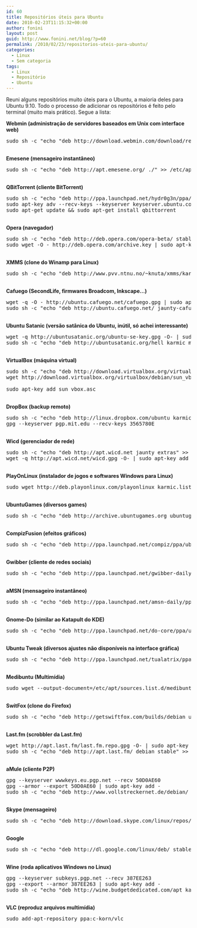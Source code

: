 ```yaml
---
id: 60
title: Repositórios úteis para Ubuntu
date: 2010-02-23T11:15:32+00:00
author: fonini
layout: post
guid: http://www.fonini.net/blog/?p=60
permalink: /2010/02/23/repositorios-uteis-para-ubuntu/
categories:
  - Linux
  - Sem categoria
tags:
  - Linux
  - Repositório
  - Ubuntu
---
```

Reuni alguns repositórios muito úteis para o Ubuntu, a maioria deles para Ubuntu 9.10. Todo o processo de adicionar os repositórios é feito pelo terminal (muito mais prático). Segue a lista:

<span style="font-size: 14px;"><strong>Webmin (administração de servidores baseados em Unix com interface web)</strong></span></p> 

<pre id="terminal" user="fonini" computer="valhalla">sudo sh -c "echo "deb http://download.webmin.com/download/repository sarge contrib" &gt;&gt; /etc/apt/sources.list"</pre></p> 

<span style="font-size: 14px;"><strong><br /> Emesene (mensageiro instantâneo)</strong></span></p> 

<pre id="terminal" user="fonini" computer="valhalla">sudo sh -c "echo "deb http://apt.emesene.org/ ./" &gt;&gt; /etc/apt/sources.list"</pre></p> 

<span style="font-size: 14px;"><strong><br /> QBitTorrent (cliente BitTorrent)</strong></span></p> 

<pre id="terminal" user="fonini" computer="valhalla">sudo sh -c "echo "deb http://ppa.launchpad.net/hydr0g3n/ppa/ubuntu jaunty main" &gt;&gt; /etc/apt/sources.list"
sudo apt-key adv --recv-keys --keyserver keyserver.ubuntu.com 47B4D1C4
sudo apt-get update && sudo apt-get install qbittorrent</pre></p> 

<span style="font-size: 14px;"><strong><br /> Opera (navegador)</strong></span></p> 

<pre id="terminal" user="fonini" computer="valhalla">sudo sh -c "echo "deb http://deb.opera.com/opera-beta/ stable non-free" &gt;&gt; /etc/apt/sources.list"
sudo wget -O - http://deb.opera.com/archive.key | sudo apt-key add -</pre>

<span style="font-size: 14px;"><strong><br /> XMMS (clone do Winamp para Linux)</strong></span></p> 

<pre id="terminal" user="fonini" computer="valhalla">sudo sh -c "echo "deb http://www.pvv.ntnu.no/~knuta/xmms/karmic ./" &gt;&gt; /etc/apt/sources.list"</pre></p> 

<span style="font-size: 14px;"><strong><br /> Cafuego (SecondLife, firmwares Broadcom, Inkscape&#8230;)</strong></span></p> 

<pre id="terminal" user="fonini" computer="valhalla">wget -q -O - http://ubuntu.cafuego.net/cafuego.gpg | sudo apt-key add -
sudo sh -c "echo "deb http://ubuntu.cafuego.net/ jaunty-cafuego all" &gt;&gt; /etc/apt/sources.list"</pre>

<span style="font-size: 14px;"><strong><br /> Ubuntu Satanic (versão satânica do Ubuntu, inútil, só achei interessante)</strong></span></p> 

<pre id="terminal" user="fonini" computer="valhalla">wget -q http://ubuntusatanic.org/ubuntu-se-key.gpg -O- | sudo apt-key add -
sudo sh -c "echo "deb http://ubuntusatanic.org/hell karmic main" &gt;&gt; /etc/apt/sources.list"</pre></p> 

<span style="font-size: 14px;"><strong><br /> VirtualBox (máquina virtual)</strong></span></p> 

<pre id="terminal" user="fonini" computer="valhalla">sudo sh -c "echo "deb http://download.virtualbox.org/virtualbox/debian karmic non-free" &gt;&gt; /etc/apt/sources.list"
wget http://download.virtualbox.org/virtualbox/debian/sun_vbox.asc<br />
sudo apt-key add sun_vbox.asc</pre></p> 

<span style="font-size: 14px;"><strong><br /> DropBox (backup remoto)</strong></span></p> 

<pre id="terminal" user="fonini" computer="valhalla">sudo sh -c "echo "deb http://linux.dropbox.com/ubuntu karmic main" &gt;&gt; /etc/apt/sources.list"
gpg --keyserver pgp.mit.edu --recv-keys 3565780E</pre></p> 

<span style="font-size: 14px;"><strong><br /> Wicd (gerenciador de rede)</strong></span></p> 

<pre id="terminal" user="fonini" computer="valhalla">sudo sh -c "echo "deb http://apt.wicd.net jaunty extras" &gt;&gt; /etc/apt/sources.list"
wget -q http://apt.wicd.net/wicd.gpg -O- | sudo apt-key add -</pre></p> 

<span style="font-size: 14px;"><strong><br /> PlayOnLinux (instalador de jogos e softwares Windows para Linux)</strong></span></p> 

<pre id="terminal" user="fonini" computer="valhalla">sudo wget http://deb.playonlinux.com/playonlinux_karmic.list -O /etc/apt/sources.list.d/playonlinux.list</pre>

<span style="font-size: 14px;"><strong><br /> UbuntuGames (diversos games)</strong></span></p> 

<pre id="terminal" user="fonini" computer="valhalla">sudo sh -c "echo "deb http://archive.ubuntugames.org ubuntugames main" &gt;&gt; /etc/apt/sources.list"</pre></p> 

<span style="font-size: 14px;"><strong><br /> CompizFusion (efeitos gráficos)</strong></span></p> 

<pre id="terminal" user="fonini" computer="valhalla">sudo sh -c "echo "deb http://ppa.launchpad.net/compiz/ppa/ubuntu karmic main multiverse restricted universe" &gt;&gt; /etc/apt/sources.list"</pre>

<span style="font-size: 14px;"><strong><br /> Gwibber (cliente de redes sociais)</strong></span></p> 

<pre id="terminal" user="fonini" computer="valhalla">sudo sh -c "echo "deb http://ppa.launchpad.net/gwibber-daily/ppa/ubuntu karmic main universe restricted multiverse" &gt;&gt; /etc/apt/sources.list"</pre>

<span style="font-size: 14px;"><strong><br /> aMSN (mensageiro instantâneo)</strong></span></p> 

<pre id="terminal" user="fonini" computer="valhalla">sudo sh -c "echo "deb http://ppa.launchpad.net/amsn-daily/ppa/ubuntu karmic main" &gt;&gt; /etc/apt/sources.list"</pre>

<span style="font-size: 14px;"><strong><br /> Gnome-Do (similar ao Katapult do KDE)</strong></span></p> 

<pre id="terminal" user="fonini" computer="valhalla">sudo sh -c "echo "deb http://ppa.launchpad.net/do-core/ppa/ubuntu karmic main" &gt;&gt; /etc/apt/sources.list"</pre>

<span style="font-size: 14px;"><strong><br /> Ubuntu Tweak (diversos ajustes não disponíveis na interface gráfica)</strong></span></p> 

<pre id="terminal" user="fonini" computer="valhalla">sudo sh -c "echo "deb http://ppa.launchpad.net/tualatrix/ppa/ubuntu karmic main multiverse restricted universe" &gt;&gt; /etc/apt/sources.list"</pre>

<span style="font-size: 14px;"><strong><br /> Medibuntu (Multimídia)</strong></span></p> 

<pre id="terminal" user="fonini" computer="valhalla">sudo wget --output-document=/etc/apt/sources.list.d/medibuntu.list http://www.medibuntu.org/sources.list.d/$(lsb_release -cs).list && sudo apt-get --quiet update && sudo apt-get --yes --quiet --allow-unauthenticated install medibuntu-keyring && sudo apt-get --quiet update</pre>

<span style="font-size: 14px;"><strong><br /> SwitFox (clone do Firefox)</strong></span></p> 

<pre id="terminal" user="fonini" computer="valhalla">sudo sh -c "echo "deb http://getswiftfox.com/builds/debian unstable non-free" &gt;&gt; /etc/apt/sources.list"</pre>

<span style="font-size: 14px;"><strong><br /> Last.fm (scrobbler da Last.fm)<br /> </strong></span></p> 

<pre id="terminal" user="fonini" computer="valhalla">wget http://apt.last.fm/last.fm.repo.gpg -O- | sudo apt-key add -
sudo sh -c "echo "deb http://apt.last.fm/ debian stable" &gt;&gt; /etc/apt/sources.list"</pre>

<span style="font-size: 14px;"><strong><br /> aMule (cliente P2P)</strong></span></p> 

<pre id="terminal" user="fonini" computer="valhalla">gpg --keyserver wwwkeys.eu.pgp.net --recv 50D0AE60
gpg --armor --export 50D0AE60 | sudo apt-key add -
sudo sh -c "echo "deb http://www.vollstreckernet.de/debian/ stable amule wx" &gt;&gt; /etc/apt/sources.list"</pre>

<span style="font-size: 14px;"><strong><br /> Skype (mensageiro)</strong></span></p> 

<pre id="terminal" user="fonini" computer="valhalla">sudo sh -c "echo "deb http://download.skype.com/linux/repos/debian/ stable non-free" &gt;&gt; /etc/apt/sources.list"</pre>

<span style="font-size: 14px;"><strong><br /> Google</strong></span></p> 

<pre id="terminal" user="fonini" computer="valhalla">sudo sh -c "echo "deb http://dl.google.com/linux/deb/ stable non-free" &gt;&gt; /etc/apt/sources.list"</pre>

<span style="font-size: 14px;"><strong><br /> Wine (roda aplicativos Windows no Linux)</strong></span></p> 

<pre id="terminal" user="fonini" computer="valhalla">gpg --keyserver subkeys.pgp.net --recv 387EE263
gpg --export --armor 387EE263 | sudo apt-key add -
sudo sh -c "echo "deb http://wine.budgetdedicated.com/apt karmic main" &gt;&gt; /etc/apt/sources.list"</pre>

<span style="font-size: 14px;"><strong><br /> VLC (reproduz arquivos multimídia)</strong></span></p> 

<pre id="terminal" user="fonini" computer="valhalla">sudo add-apt-repository ppa:c-korn/vlc</pre></p>